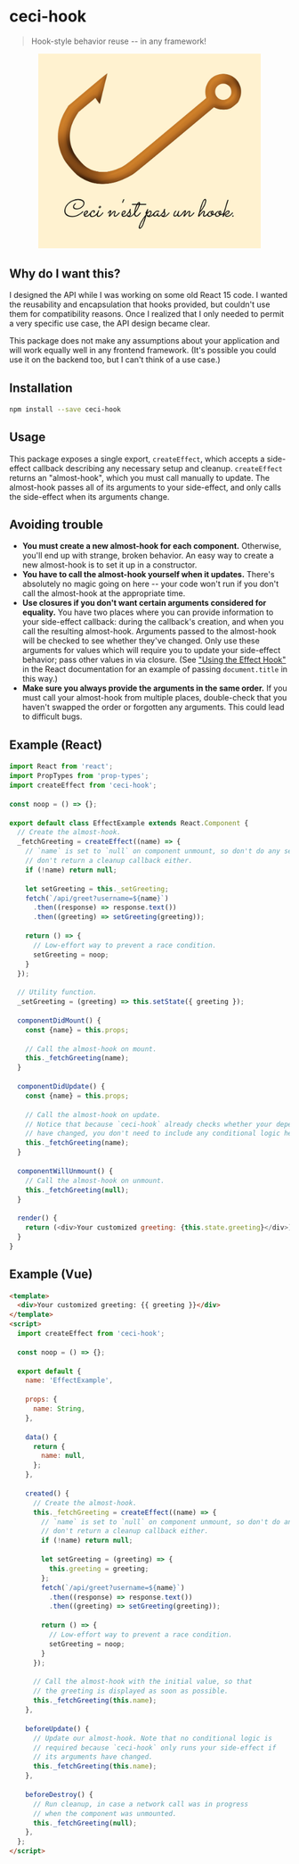 # ceci-hook

> Hook-style behavior reuse -- in any framework!

<center><img src="./assets/ceci-hook.png" width="400"></center>

## Why do I want this?

I designed the API while I was working on some old React 15 code. I wanted the reusability and encapsulation that hooks provided, but couldn't use them for compatibility reasons. Once I realized that I only needed to permit a very specific use case, the API design became clear.

This package does not make any assumptions about your application and will work equally well in any frontend framework. (It's possible you could use it on the backend too, but I can't think of a use case.)

## Installation

```bash
npm install --save ceci-hook
```

## Usage

This package exposes a single export, `createEffect`, which accepts a side-effect callback describing any necessary setup and cleanup. `createEffect` returns an "almost-hook", which you must call manually to update. The almost-hook passes all of its arguments to your side-effect, and only calls the side-effect when its arguments change.

## Avoiding trouble

- **You must create a new almost-hook for each component.** Otherwise, you'll end up with strange, broken behavior. An easy way to create a new almost-hook is to set it up in a constructor.
- **You have to call the almost-hook yourself when it updates.** There's absolutely no magic going on here -- your code won't run if you don't call the almost-hook at the appropriate time.
- **Use closures if you don't want certain arguments considered for equality.** You have two places where you can provide information to your side-effect callback: during the callback's creation, and when you call the resulting almost-hook. Arguments passed to the almost-hook will be checked to see whether they've changed. Only use these arguments for values which will require you to update your side-effect behavior; pass other values in via closure. (See ["Using the Effect Hook"](https://reactjs.org/docs/hooks-effect.html) in the React documentation for an example of passing `document.title` in this way.)
- **Make sure you always provide the arguments in the same order.** If you must call your almost-hook from multiple places, double-check that you haven't swapped the order or forgotten any arguments. This could lead to difficult bugs.

## Example (React)

```javascript
import React from 'react';
import PropTypes from 'prop-types';
import createEffect from 'ceci-hook';

const noop = () => {};

export default class EffectExample extends React.Component {
  // Create the almost-hook.
  _fetchGreeting = createEffect((name) => {
    // `name` is set to `null` on component unmount, so don't do any setup and
    // don't return a cleanup callback either.
    if (!name) return null;

    let setGreeting = this._setGreeting;
    fetch(`/api/greet?username=${name}`)
      .then((response) => response.text())
      .then((greeting) => setGreeting(greeting));

    return () => {
      // Low-effort way to prevent a race condition.
      setGreeting = noop;
    }
  });

  // Utility function.
  _setGreeting = (greeting) => this.setState({ greeting });

  componentDidMount() {
    const {name} = this.props;
    
    // Call the almost-hook on mount.
    this._fetchGreeting(name);
  }

  componentDidUpdate() {
    const {name} = this.props;
    
    // Call the almost-hook on update.
    // Notice that because `ceci-hook` already checks whether your dependencies
    // have changed, you don't need to include any conditional logic here.
    this._fetchGreeting(name);
  }

  componentWillUnmount() {
    // Call the almost-hook on unmount.
    this._fetchGreeting(null);
  }

  render() {
    return (<div>Your customized greeting: {this.state.greeting}</div>);
  }
}
```

## Example (Vue)

```html
<template>
  <div>Your customized greeting: {{ greeting }}</div>
</template>
<script>
  import createEffect from 'ceci-hook';

  const noop = () => {};

  export default {
    name: 'EffectExample',
    
    props: {
      name: String,
    },
    
    data() {
      return {
        name: null,
      };
    },
    
    created() {
      // Create the almost-hook.
      this._fetchGreeting = createEffect((name) => {
        // `name` is set to `null` on component unmount, so don't do any setup and
        // don't return a cleanup callback either.
        if (!name) return null;
    
        let setGreeting = (greeting) => {
          this.greeting = greeting;
        };
        fetch(`/api/greet?username=${name}`)
          .then((response) => response.text())
          .then((greeting) => setGreeting(greeting));
    
        return () => {
          // Low-effort way to prevent a race condition.
          setGreeting = noop;
        }
      });
      
      // Call the almost-hook with the initial value, so that
      // the greeting is displayed as soon as possible.
      this._fetchGreeting(this.name);
    },
    
    beforeUpdate() {
      // Update our almost-hook. Note that no conditional logic is
      // required because `ceci-hook` only runs your side-effect if
      // its arguments have changed.
      this._fetchGreeting(this.name);
    },
    
    beforeDestroy() {
      // Run cleanup, in case a network call was in progress
      // when the component was unmounted.
      this._fetchGreeting(null);
    },
  };
</script>
```